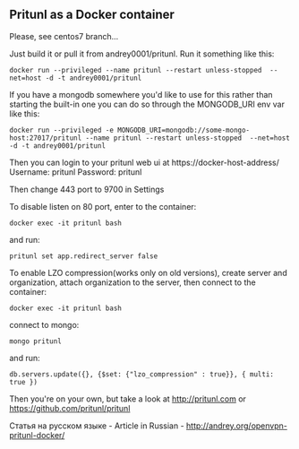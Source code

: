 ## Pritunl as a Docker container

Please, see centos7 branch...

Just build it or pull it from andrey0001/pritunl. Run it something like this:

```
docker run --privileged --name pritunl --restart unless-stopped  --net=host -d -t andrey0001/pritunl
```

If you have a mongodb somewhere you'd like to use for this rather than starting the built-in one you can
do so through the MONGODB_URI env var like this:

```
docker run --privileged -e MONGODB_URI=mongodb://some-mongo-host:27017/pritunl --name pritunl --restart unless-stopped  --net=host -d -t andrey0001/pritunl
```

Then you can login to your pritunl web ui at https://docker-host-address/
Username: pritunl Password: pritunl

Then change 443 port to 9700 in Settings

To disable listen on 80 port, enter to the container:

```
docker exec -it pritunl bash
```

and run:
```
pritunl set app.redirect_server false
```


To enable LZO compression(works only on old versions), create server and organization, attach organization to the server, then connect to the container:
```
docker exec -it pritunl bash
```
connect to mongo:
```
mongo pritunl
```
and run:
```
db.servers.update({}, {$set: {"lzo_compression" : true}}, { multi: true })
```
 

Then you're on your own, but take a look at http://pritunl.com or https://github.com/pritunl/pritunl

Статья на русском языке - Article in Russian - http://andrey.org/openvpn-pritunl-docker/


